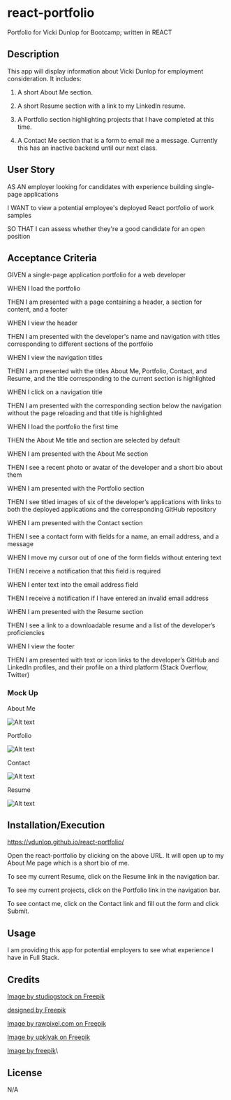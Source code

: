 # react-portfolio
Portfolio for Vicki Dunlop for Bootcamp; written in REACT

## Description
This app will display information about Vicki Dunlop for employment consideration. It includes:

1. A short About Me section.

2. A short Resume section with a link to my LinkedIn resume.

3. A Portfolio section highlighting projects that I have completed at this time.

4. A Contact Me section that is a form to email me a message. Currently this has an inactive backend until our next class.

## User Story
AS AN employer looking for candidates with experience building single-page applications

I WANT to view a potential employee's deployed React portfolio of work samples

SO THAT I can assess whether they're a good candidate for an open position

## Acceptance Criteria
GIVEN a single-page application portfolio for a web developer

WHEN I load the portfolio

THEN I am presented with a page containing a header, a section for content, and a footer

WHEN I view the header

THEN I am presented with the developer's name and navigation with titles corresponding to different sections of the portfolio

WHEN I view the navigation titles

THEN I am presented with the titles About Me, Portfolio, Contact, and Resume, and the title corresponding to the current section is highlighted

WHEN I click on a navigation title

THEN I am presented with the corresponding section below the navigation without the page reloading and that title is highlighted

WHEN I load the portfolio the first time

THEN the About Me title and section are selected by default

WHEN I am presented with the About Me section

THEN I see a recent photo or avatar of the developer and a short bio about them

WHEN I am presented with the Portfolio section

THEN I see titled images of six of the developer’s applications with links to both the deployed applications and the corresponding GitHub repository

WHEN I am presented with the Contact section

THEN I see a contact form with fields for a name, an email address, and a message

WHEN I move my cursor out of one of the form fields without entering text

THEN I receive a notification that this field is required

WHEN I enter text into the email address field

THEN I receive a notification if I have entered an invalid email address

WHEN I am presented with the Resume section

THEN I see a link to a downloadable resume and a list of the developer’s proficiencies

WHEN I view the footer

THEN I am presented with text or icon links to the developer’s GitHub and LinkedIn profiles, and their profile on a third platform (Stack Overflow, Twitter) 

### Mock Up
About Me

![Alt text](./Assets/about.jpg)

Portfolio

![Alt text](./Assets/portfolio.jpg)

Contact

![Alt text](./Assets/contact.jpg)

Resume

![Alt text](./Assets/resume.jpg)

## Installation/Execution
https://vdunlop.github.io/react-portfolio/

Open the react-portfolio by clicking on the above URL. It will open up to my About Me page which is a short bio of me.

To see my current Resume, click on the Resume link in the navigation bar.

To see my current projects, click on the Portfolio link in the navigation bar.

To see contact me, click on the Contact link and fill out the form and click Submit.

## Usage
I am providing this app for potential employers to see what experience I have in Full Stack.

## Credits
<a href="https://www.freepik.com/free-vector/landscape-man-canoe-river_41979341.htm#fromView=search&page=1&position=4&uuid=17b3f1fc-2cd8-4ebe-ade1-193818be30d2">Image by studiogstock on Freepik</a>

<a href="https://www.freepik.com">designed by Freepik</a>

<a href="https://www.freepik.com/free-photo/meeting-calendar-reminder_3077326.htm#fromView=search&page=1&position=11&uuid=81ce18e7-7503-4daf-aec8-bfb5b520bc04">Image by rawpixel.com on Freepik</a>

<a href="https://www.freepik.com/free-photo/3d-render-weather-app-icons-interface-elements_35927024.htm#fromView=search&page=1&position=2&uuid=6a1c0ad1-6eaa-46d5-ab72-a99ffc4865ac">Image by upklyak on Freepik</a>

<a href="https://www.freepik.com/free-photo/top-view-abstract-innovation-assortment_13295910.htm#fromView=search&page=1&position=52&uuid=12445048-7f1a-4cb3-919d-bd8515c1d9c2">Image by freepik</a>\

## License

N/A